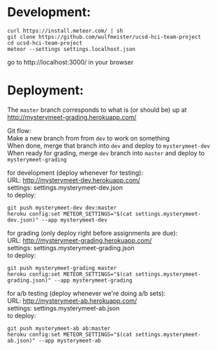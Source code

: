 # Development:

```
curl https://install.meteor.com/ | sh
git clone https://github.com/wulfmeister/ucsd-hci-team-project
cd ucsd-hci-team-project
meteor --settings settings.localhost.json
```
go to http://localhost:3000/ in your browser

# Deployment:

The `master` branch corresponds to what is (or should be) up at http://mysterymeet-grading.herokuapp.com/

Git flow:  
Make a new branch from from `dev` to work on something  
When done, merge that branch into `dev` and deploy to `mysterymeet-dev`  
When ready for grading, merge `dev` branch into `master` and deploy to `mysterymeet-grading`

for development (deploy whenever for testing):  
URL: http://mysterymeet-dev.herokuapp.com/  
settings: settings.mysterymeet-dev.json  
to deploy:
```
git push mysterymeet-dev dev:master
heroku config:set METEOR_SETTINGS="$(cat settings.mysterymeet-dev.json)" --app mysterymeet-dev
```

for grading (only deploy right before assignments are due):  
URL: http://mysterymeet-grading.herokuapp.com/  
settings: settings.mysterymeet-grading.json  
to deploy:
```
git push mysterymeet-grading master
heroku config:set METEOR_SETTINGS="$(cat settings.mysterymeet-grading.json)" --app mysterymeet-grading
```

for a/b testing (deploy whenever we're doing a/b sets):  
URL: http://mysterymeet-ab.herokuapp.com/  
settings: settings.mysterymeet-ab.json  
to deploy:
```
git push mysterymeet-ab ab:master
heroku config:set METEOR_SETTINGS="$(cat settings.mysterymeet-ab.json)" --app mysterymeet-ab
```

